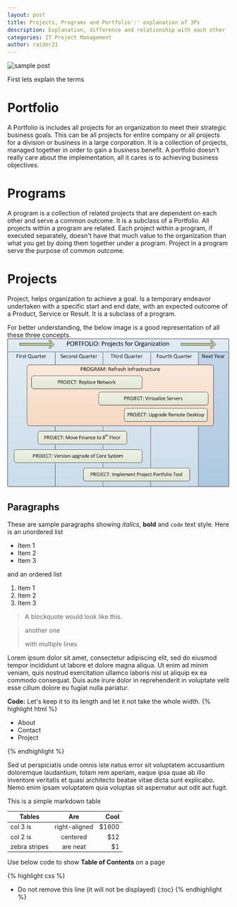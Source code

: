 ```yaml
---
layout: post
title: Projects, Programs and Portfolio':' explanation of 3Ps
description: Explanation, difference and relationship with each other 
categories: IT Project Management
author: raider21
---
```


![sample post]({{site.baseurl}}/images/image-2.png)

First lets explain the terms  
# Portfolio  
A Portfolio is includes all projects for an organization to meet their strategic business goals. This can be all projects for entire company or all projects for a division or business in a large corporation. It is a collection of projects, managed together in order to gain a business benefit. A portfolio doesn't really care about the implementation, all it cares is to achieving business objectives.   
# Programs  
A program is a collection of related projects that are dependent on each other and serve a common outcome. It is a subclass of a Portfolio. All projects within a program are related. Each project within a program, if executed separately, doesn't have that much value to the organization than what you get by doing them together under a program. Project in a program serve the purpose of common outcome.  
# Projects  
Project, helps organization to achieve a goal. Is a temporary endeavor undertaken with a specific start and end date, with an expected outcome of a Product, Service or Result. It is a subclass of a program.  
  
  For better understanding, the below image is a good representation of all these three concepts.  
  ![sample post](/images/struct.jpg)





## Paragraphs

These are sample paragraphs showing *italics*, **bold** and ``code`` text style. Here is an unordered  list 

* Item 1
* Item 2
* Item 3

and an ordered list

1. Item 1
2. Item 2
3. Item 3

>A blockquote would look like this.

> another one 
>
> with multiple lines




Lorem ipsum dolor sit amet, consectetur adipiscing elit, sed do eiusmod tempor incididunt ut labore et dolore magna aliqua. Ut enim ad minim veniam, quis nostrud exercitation ullamco laboris nisi ut aliquip ex ea commodo consequat. Duis aute irure dolor in reprehenderit in voluptate velit esse cillum dolore eu fugiat nulla pariatur.

**Code:** Let's keep it to its length and let it not take the whole width.
{% highlight html %}

<div class="nav">
    <ul>
        <li>About</li>
        <li>Contact</li>
        <li>Project</li>
    </ul>
</div>


{% endhighlight %}

Sed ut perspiciatis unde omnis iste natus error sit voluptatem accusantium doloremque laudantium, totam rem aperiam, eaque ipsa quae ab illo inventore veritatis et quasi architecto beatae vitae dicta sunt explicabo. Nemo enim ipsam voluptatem quia voluptas sit aspernatur aut odit aut fugit.

This is a simple markdown table

| Tables        | Are           | Cool  |
| ------------- |:-------------:| -----:|
| col 3 is      | right-aligned | $1600 |
| col 2 is      | centered      |   $12 |
| zebra stripes | are neat      |    $1 |



Use below code to show **Table of Contents** on a page

{% highlight css %}
* Do not remove this line (it will not be displayed) 
{:toc}
{% endhighlight %}